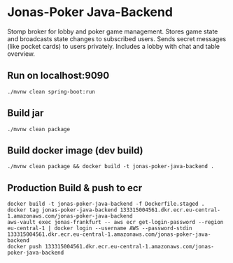 # Jonas-Poker Java-Backend
Stomp broker for lobby and poker game management. Stores game state and broadcasts state changes to subscribed users. Sends secret messages (like pocket cards) to users privately.
Includes a lobby with chat and table overview.
## Run on localhost:9090
```
./mvnw clean spring-boot:run
```
## Build jar
```
./mvnw clean package
```
## Build docker image (dev build)
```
./mvnw clean package && docker build -t jonas-poker-java-backend .
```
## Production Build & push to ecr
```
docker build -t jonas-poker-java-backend -f Dockerfile.staged .
docker tag jonas-poker-java-backend 133315004561.dkr.ecr.eu-central-1.amazonaws.com/jonas-poker-java-backend
aws-vault exec jonas-frankfurt -- aws ecr get-login-password --region eu-central-1 | docker login --username AWS --password-stdin 133315004561.dkr.ecr.eu-central-1.amazonaws.com/jonas-poker-java-backend
docker push 133315004561.dkr.ecr.eu-central-1.amazonaws.com/jonas-poker-java-backend
```